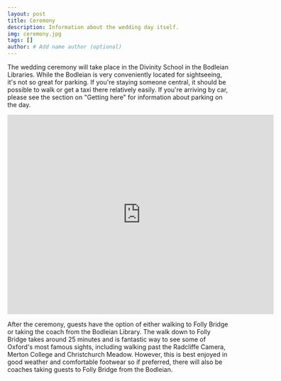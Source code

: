 ```yaml
---
layout: post
title: Ceremony
description: Information about the wedding day itself.
img: ceremony.jpg
tags: []
author: # Add name author (optional)
---
```



The wedding ceremony will take place in the Divinity School in the Bodleian
Libraries. While the Bodleian is very conveniently located for sightseeing,
it's not so great for parking. If you're staying someone central, it should be
possible to walk or get a taxi there relatively easily. If you're arriving by
car, please see the section on "Getting here" for information about parking on
the day.


<iframe src="https://www.google.com/maps/embed?pb=!1m18!1m12!1m3!1d734.291474739594!2d-1.2552078906594095!3d51.75402479237856!2m3!1f0!2f0!3f0!3m2!1i1024!2i768!4f13.1!3m3!1m2!1s0x4876c6aee369113d%3A0xa1a11b462b2c87bb!2sThe+Divinity+School%2C+Oxford+OX1!5e0!3m2!1sen!2suk!4v1506769535353" width="600" height="450" frameborder="0" style="border:0" allowfullscreen></iframe>


After the ceremony, guests have the option of either walking to Folly Bridge or
taking the coach from the Bodleian Library. The walk down to Folly Bridge takes
around 25 minutes and is fantastic way to see some of Oxford's most famous
sights, including walking past the Radcliffe Camera, Merton College and Christchurch Meadow. 
However, this is best enjoyed in good weather and comfortable footwear so if preferred, there
will also be coaches taking guests to Folly Bridge from the Bodleian.

